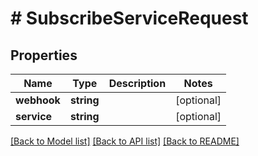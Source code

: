 # # SubscribeServiceRequest

## Properties

Name | Type | Description | Notes
------------ | ------------- | ------------- | -------------
**webhook** | **string** |  | [optional]
**service** | **string** |  | [optional]

[[Back to Model list]](../../README.md#models) [[Back to API list]](../../README.md#endpoints) [[Back to README]](../../README.md)
